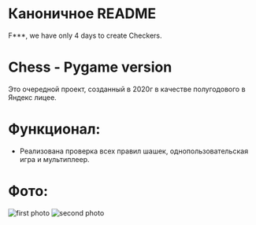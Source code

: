 # Каноничное README
F***, we have only 4 days to create Checkers.

# Chess - Pygame version
Это очередной проект, созданный в 2020г в качестве полугодового в Яндекс лицее.

# Функционал:
* Реализована проверка всех правил шашек, однопользовательская игра и мультиплеер.

# Фото:
![first photo](https://raw.githubusercontent.com/ttema4/pygame-chess/6b887ab14f99b86362d28ceb2c277d257cbbbf0c/IMG_1.png)
![second photo](https://raw.githubusercontent.com/ttema4/pygame-chess/6b887ab14f99b86362d28ceb2c277d257cbbbf0c/IMG_2.png)
